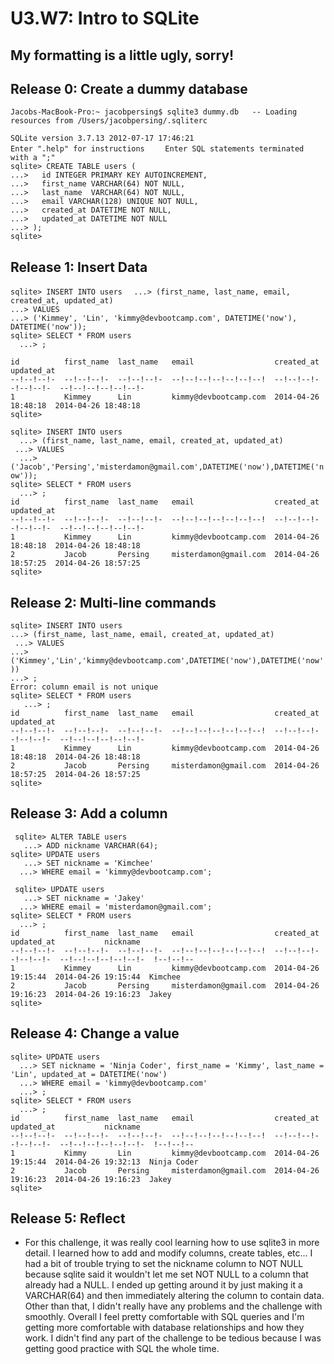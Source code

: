 # U3.W7: Intro to SQLite
## My formatting is a little ugly, sorry!
## Release 0: Create a dummy database

`Jacobs-MacBook-Pro:~ jacobpersing$ sqlite3 dummy.db  
-- Loading resources from /Users/jacobpersing/.sqliterc`

`SQLite version 3.7.13 2012-07-17 17:46:21 `   
`Enter ".help" for instructions    `
`Enter SQL statements terminated with a ";" `   
`sqlite> CREATE TABLE users ( `   
  ` ...>   id INTEGER PRIMARY KEY AUTOINCREMENT,  `    
   `...>   first_name VARCHAR(64) NOT NULL,   `  
  ` ...>   last_name  VARCHAR(64) NOT NULL,    `  
  ` ...>   email VARCHAR(128) UNIQUE NOT NULL, `     
   `...>   created_at DATETIME NOT NULL,  `    
  ` ...>   updated_at DATETIME NOT NULL   `  
  ` ...> );  `  
`sqlite> `    

## Release 1: Insert Data 

`sqlite> INSERT INTO users  `
   `...> (first_name, last_name, email, created_at, updated_at)  `   
   `...> VALUES   `  
   `...> ('Kimmey', 'Lin', 'kimmy@devbootcamp.com', DATETIME('now'), DATETIME('now'));   `  
`sqlite> SELECT * FROM users `     
 `  ...> ;`  
   
`id          first_name  last_name   email                  created_at           updated_at   `          
`--!--!--!-  --!--!--!-  --!--!--!-  --!--!--!--!--!--!--!  --!--!--!--!--!--!-  --!--!--!--!--!--!- `   
`1           Kimmey      Lin         kimmy@devbootcamp.com  2014-04-26 18:48:18  2014-04-26 18:48:18  `  
`sqlite>`         

`sqlite> INSERT INTO users  `  
`   ...> (first_name, last_name, email, created_at, updated_at)  `  
 `  ...> VALUES  `  
`   ...> ('Jacob','Persing','misterdamon@gmail.com',DATETIME('now'),DATETIME('now'));  `  
`sqlite> SELECT * FROM users `   
`   ...> ;  `  
`id          first_name  last_name   email                  created_at           updated_at     `        
`--!--!--!-  --!--!--!-  --!--!--!-  --!--!--!--!--!--!--!  --!--!--!--!--!--!-  --!--!--!--!--!--!-      `  
`1           Kimmey      Lin         kimmy@devbootcamp.com  2014-04-26 18:48:18  2014-04-26 18:48:18   `  
`2           Jacob       Persing     misterdamon@gmail.com  2014-04-26 18:57:25  2014-04-26 18:57:25   `  
`sqlite>`  
## Release 2: Multi-line commands

`sqlite> INSERT INTO users  `  
   `...> (first_name, last_name, email, created_at, updated_at)  `  
  ` ...> VALUES`   
   `...> ('Kimmey','Lin','kimmy@devbootcamp.com',DATETIME('now'),DATETIME('now'))`    
   `...> ;`   
`Error: column email is not unique`   
`sqlite> SELECT * FROM users`  
`   ...> ;`  
`id          first_name  last_name   email                  created_at           updated_at `          
`--!--!--!-  --!--!--!-  --!--!--!-  --!--!--!--!--!--!--!  --!--!--!--!--!--!-  --!--!--!--!--!--!- `      
`1           Kimmey      Lin         kimmy@devbootcamp.com  2014-04-26 18:48:18  2014-04-26 18:48:18  `   
`2           Jacob       Persing     misterdamon@gmail.com  2014-04-26 18:57:25  2014-04-26 18:57:25`   
`sqlite> `  

## Release 3: Add a column

` sqlite> ALTER TABLE users`  
`   ...> ADD nickname VARCHAR(64);`  
`sqlite> UPDATE users`   
`   ...> SET nickname = 'Kimchee'`  
`   ...> WHERE email = 'kimmy@devbootcamp.com';  `  

` sqlite> UPDATE users`  
`   ...> SET nickname = 'Jakey'`  
`   ...> WHERE email = 'misterdamon@gmail.com';  `  
`sqlite> SELECT * FROM users   `  
`   ...> ;  `  
`id          first_name  last_name   email                  created_at           updated_at           nickname    `  
`--!--!--!-  --!--!--!-  --!--!--!-  --!--!--!--!--!--!--!  --!--!--!--!--!--!-  --!--!--!--!--!--!-  !--!--!--   `  
`1           Kimmey      Lin         kimmy@devbootcamp.com  2014-04-26 19:15:44  2014-04-26 19:15:44  Kimchee      `  
`2           Jacob       Persing     misterdamon@gmail.com  2014-04-26 19:16:23  2014-04-26 19:16:23  Jakey         `  
`sqlite> `  
## Release 4: Change a value

`sqlite> UPDATE users  `  
`   ...> SET nickname = 'Ninja Coder', first_name = 'Kimmy', last_name = 'Lin', updated_at = DATETIME('now')  `  
`   ...> WHERE email = 'kimmy@devbootcamp.com'  `  
`   ...> ;  `  
`sqlite> SELECT * FROM users  `  
`   ...> ;  `  
`id          first_name  last_name   email                  created_at           updated_at           nickname  `      
`--!--!--!-  --!--!--!-  --!--!--!-  --!--!--!--!--!--!--!  --!--!--!--!--!--!-  --!--!--!--!--!--!-  !--!--!--  `     
`1           Kimmy       Lin         kimmy@devbootcamp.com  2014-04-26 19:15:44  2014-04-26 19:32:13  Ninja Coder `    
`2           Jacob       Persing     misterdamon@gmail.com  2014-04-26 19:16:23  2014-04-26 19:16:23  Jakey   `        
`sqlite> `     

## Release 5: Reflect

* For this challenge, it was really cool learning how to use sqlite3 in more detail. I learned how to add and modify columns, create tables, etc... I had a bit of trouble trying to set the nickname column to NOT NULL because sqlite said it wouldn't let me set NOT NULL to a column that already had a NULL. I ended up getting around it by just making it a VARCHAR(64) and then immediately altering the column to contain data. Other than that, I didn't really have any problems and the challenge with smoothly. Overall I feel pretty comfortable with SQL queries and I'm getting more comfortable with database relationships and how they work. I didn't find any part of the challenge to be tedious because I was getting good practice with SQL the whole time.
